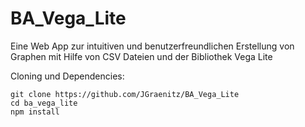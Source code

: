 # BA_Vega_Lite
Eine Web App zur intuitiven und benutzerfreundlichen Erstellung von Graphen mit Hilfe von CSV Dateien und der Bibliothek Vega Lite

Cloning und Dependencies:

`git clone https://github.com/JGraenitz/BA_Vega_Lite `   <br>
`cd ba_vega_lite `   <br>
`npm install   `   <br>
